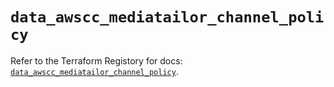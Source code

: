 # `data_awscc_mediatailor_channel_policy`

Refer to the Terraform Registory for docs: [`data_awscc_mediatailor_channel_policy`](https://registry.terraform.io/providers/hashicorp/awscc/0.70.0/docs/data-sources/mediatailor_channel_policy).
